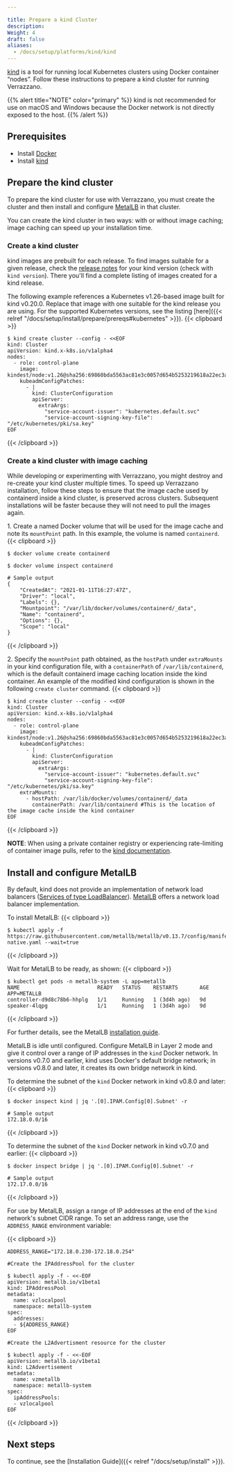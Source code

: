 ```yaml
---

title: Prepare a kind Cluster
description:
Weight: 4
draft: false
aliases:
  - /docs/setup/platforms/kind/kind
---
```


[kind](https://kind.sigs.k8s.io/) is a tool for running local Kubernetes clusters using Docker container “nodes”.  Follow
these instructions to prepare a kind cluster for running Verrazzano.

{{% alert title="NOTE" color="primary" %}}
kind is not recommended for use on macOS and Windows because the Docker network is not directly exposed
to the host.
{{% /alert %}}

## Prerequisites

- Install [Docker](https://docs.docker.com/install/)
- Install [kind](https://kind.sigs.k8s.io/docs/user/quick-start/#installation)

## Prepare the kind cluster

To prepare the kind cluster for use with Verrazzano, you must create the cluster and then install and configure
[MetalLB](https://metallb.universe.tf/) in that cluster.

You can create the kind cluster in two ways: with or without image caching; image caching can speed up your
installation time.

### Create a kind cluster

kind images are prebuilt for each release.  To find images suitable for a given release, check the
[release notes](https://github.com/kubernetes-sigs/kind/releases) for your kind version (check with `kind version`).
There you'll find a complete listing of images created for a kind release.

The following example references a Kubernetes v1.26-based image built for kind v0.20.0.  Replace that image
with one suitable for the kind release you are using. For the supported Kubernetes versions, see the listing [here]({{< relref "/docs/setup/install/prepare/prereqs#kubernetes" >}}).
{{< clipboard >}}
<div class="highlight">

    $ kind create cluster --config - <<EOF
    kind: Cluster
    apiVersion: kind.x-k8s.io/v1alpha4
    nodes:
      - role: control-plane
        image: kindest/node:v1.26@sha256:69860bda5563ac81e3c0057d654b5253219618a22ec3a346306239bba8cfa1a6
        kubeadmConfigPatches:
          - |
            kind: ClusterConfiguration
            apiServer:
              extraArgs:
                "service-account-issuer": "kubernetes.default.svc"
                "service-account-signing-key-file": "/etc/kubernetes/pki/sa.key"
    EOF

</div>
{{< /clipboard >}}

### Create a kind cluster with image caching

While developing or experimenting with Verrazzano, you might destroy and re-create your kind cluster multiple
times.  To speed up Verrazzano installation, follow these steps to ensure that the image cache used by
containerd inside a kind cluster, is preserved across clusters. Subsequent installations will be faster
because they will not need to pull the images again.

1\. Create a named Docker volume that will be used for the image cache and note its `mountPoint` path. In this example, the volume is named `containerd`.
{{< clipboard >}}
<div class="highlight">

    $ docker volume create containerd

    $ docker volume inspect containerd

    # Sample output
    {
        "CreatedAt": "2021-01-11T16:27:47Z",
        "Driver": "local",
        "Labels": {},
        "Mountpoint": "/var/lib/docker/volumes/containerd/_data",
        "Name": "containerd",
        "Options": {},
        "Scope": "local"
    }

</div>
{{< /clipboard >}}

2\. Specify the `mountPoint` path obtained, as the `hostPath` under `extraMounts` in your kind configuration file, with a `containerPath` of `/var/lib/containerd`, which is the default containerd image caching location inside the kind container. An example of the modified kind configuration is shown in the following `create cluster` command.
{{< clipboard >}}
<div class="highlight">

    $ kind create cluster --config - <<EOF
    kind: Cluster
    apiVersion: kind.x-k8s.io/v1alpha4
    nodes:
      - role: control-plane
        image: kindest/node:v1.26@sha256:69860bda5563ac81e3c0057d654b5253219618a22ec3a346306239bba8cfa1a6
        kubeadmConfigPatches:
          - |
            kind: ClusterConfiguration
            apiServer:
              extraArgs:
                "service-account-issuer": "kubernetes.default.svc"
                "service-account-signing-key-file": "/etc/kubernetes/pki/sa.key"
        extraMounts:
          - hostPath: /var/lib/docker/volumes/containerd/_data
            containerPath: /var/lib/containerd #This is the location of the image cache inside the kind container
    EOF

</div>
{{< /clipboard >}}

**NOTE**: When using a private container registry or experiencing rate-limiting of container image pulls, refer to the [kind documentation](https://kind.sigs.k8s.io/docs/user/private-registries/).

## Install and configure MetalLB

By default, kind does not provide an implementation of network load balancers ([Services of type LoadBalancer](https://kubernetes.io/docs/tasks/access-application-cluster/create-external-load-balancer/)).
[MetalLB](https://metallb.universe.tf/) offers a network load balancer implementation.

To install MetalLB:
{{< clipboard >}}
<div class="highlight">

    $ kubectl apply -f https://raw.githubusercontent.com/metallb/metallb/v0.13.7/config/manifests/metallb-native.yaml --wait=true

</div>
{{< /clipboard >}}


Wait for MetalLB to be ready, as shown:
{{< clipboard >}}
<div class="highlight">

    $ kubectl get pods -n metallb-system -L app=metallb
    NAME                         READY   STATUS    RESTARTS       AGE   APP=METALLB
    controller-d9d8c78b6-hhplg   1/1     Running   1 (3d4h ago)   9d    
    speaker-4lqpg                1/1     Running   1 (3d4h ago)   9d

</div>
{{< /clipboard >}}

For further details, see the MetalLB [installation guide](https://metallb.universe.tf/installation/#installation-by-manifest).

MetalLB is idle until configured.  Configure MetalLB in Layer 2 mode and give it control over a range of IP addresses in the `kind` Docker network.
In versions v0.7.0 and earlier, kind uses Docker's default bridge network; in versions v0.8.0 and later, it creates its own bridge network in kind.

To determine the subnet of the `kind` Docker network in kind v0.8.0 and later:
{{< clipboard >}}
<div class="highlight">

    $ docker inspect kind | jq '.[0].IPAM.Config[0].Subnet' -r

    # Sample output
    172.18.0.0/16

</div>
{{< /clipboard >}}

To determine the subnet of the `kind` Docker network in kind v0.7.0 and earlier:
{{< clipboard >}}
<div class="highlight">

    $ docker inspect bridge | jq '.[0].IPAM.Config[0].Subnet' -r

    # Sample output
    172.17.0.0/16

</div>
{{< /clipboard >}}


For use by MetalLB, assign a range of IP addresses at the end of the `kind` network's subnet CIDR range. To set an address range, use the `ADDRESS_RANGE` environment variable:

{{< clipboard >}}
<div class="highlight">

```
ADDRESS_RANGE="172.18.0.230-172.18.0.254"

#Create the IPAddressPool for the cluster

$ kubectl apply -f - <<-EOF
apiVersion: metallb.io/v1beta1
kind: IPAddressPool
metadata:
  name: vzlocalpool
  namespace: metallb-system
spec:
  addresses:
  - ${ADDRESS_RANGE}
EOF

#Create the L2Advertisment resource for the cluster

$ kubectl apply -f - <<-EOF
apiVersion: metallb.io/v1beta1
kind: L2Advertisement
metadata:
  name: vzmetallb
  namespace: metallb-system
spec:
  ipAddressPools:
  - vzlocalpool
EOF
```
</div>
{{< /clipboard >}}

## Next steps

To continue, see the [Installation Guide]({{< relref "/docs/setup/install" >}}).
